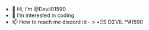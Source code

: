 - 👋 Hi, I’m @Devil01590
- 👀 I’m interested in coding
- 📫 How to reach me discord id - > •ΞS DΣVIL ᶜᵗ#1590

<!---
Devil01590/Devil01590 is a ✨ special ✨ repository because its `README.md` (this file) appears on your GitHub profile.
You can click the Preview link to take a look at your changes.
--->
